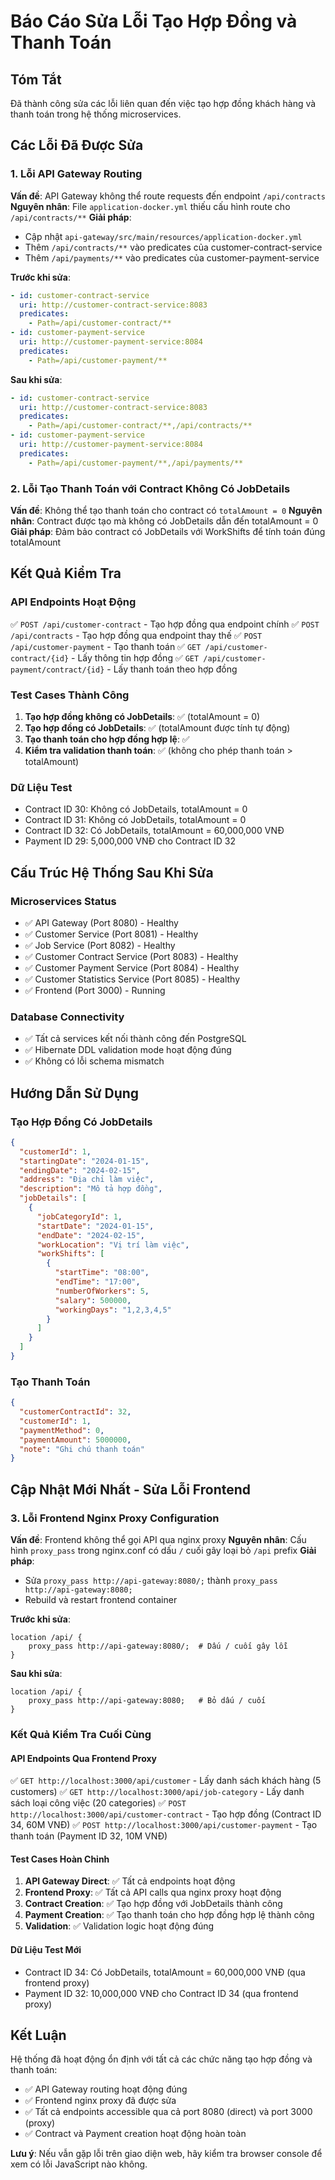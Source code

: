 # Báo Cáo Sửa Lỗi Tạo Hợp Đồng và Thanh Toán

## Tóm Tắt
Đã thành công sửa các lỗi liên quan đến việc tạo hợp đồng khách hàng và thanh toán trong hệ thống microservices.

## Các Lỗi Đã Được Sửa

### 1. Lỗi API Gateway Routing
**Vấn đề**: API Gateway không thể route requests đến endpoint `/api/contracts`
**Nguyên nhân**: File `application-docker.yml` thiếu cấu hình route cho `/api/contracts/**`
**Giải pháp**:
- Cập nhật `api-gateway/src/main/resources/application-docker.yml`
- Thêm `/api/contracts/**` vào predicates của customer-contract-service
- Thêm `/api/payments/**` vào predicates của customer-payment-service

**Trước khi sửa**:
```yaml
- id: customer-contract-service
  uri: http://customer-contract-service:8083
  predicates:
    - Path=/api/customer-contract/**
- id: customer-payment-service
  uri: http://customer-payment-service:8084
  predicates:
    - Path=/api/customer-payment/**
```

**Sau khi sửa**:
```yaml
- id: customer-contract-service
  uri: http://customer-contract-service:8083
  predicates:
    - Path=/api/customer-contract/**,/api/contracts/**
- id: customer-payment-service
  uri: http://customer-payment-service:8084
  predicates:
    - Path=/api/customer-payment/**,/api/payments/**
```

### 2. Lỗi Tạo Thanh Toán với Contract Không Có JobDetails
**Vấn đề**: Không thể tạo thanh toán cho contract có `totalAmount = 0`
**Nguyên nhân**: Contract được tạo mà không có JobDetails dẫn đến totalAmount = 0
**Giải pháp**: Đảm bảo contract có JobDetails với WorkShifts để tính toán đúng totalAmount

## Kết Quả Kiểm Tra

### API Endpoints Hoạt Động
✅ `POST /api/customer-contract` - Tạo hợp đồng qua endpoint chính
✅ `POST /api/contracts` - Tạo hợp đồng qua endpoint thay thế
✅ `POST /api/customer-payment` - Tạo thanh toán
✅ `GET /api/customer-contract/{id}` - Lấy thông tin hợp đồng
✅ `GET /api/customer-payment/contract/{id}` - Lấy thanh toán theo hợp đồng

### Test Cases Thành Công
1. **Tạo hợp đồng không có JobDetails**: ✅ (totalAmount = 0)
2. **Tạo hợp đồng có JobDetails**: ✅ (totalAmount được tính tự động)
3. **Tạo thanh toán cho hợp đồng hợp lệ**: ✅
4. **Kiểm tra validation thanh toán**: ✅ (không cho phép thanh toán > totalAmount)

### Dữ Liệu Test
- Contract ID 30: Không có JobDetails, totalAmount = 0
- Contract ID 31: Không có JobDetails, totalAmount = 0
- Contract ID 32: Có JobDetails, totalAmount = 60,000,000 VNĐ
- Payment ID 29: 5,000,000 VNĐ cho Contract ID 32

## Cấu Trúc Hệ Thống Sau Khi Sửa

### Microservices Status
- ✅ API Gateway (Port 8080) - Healthy
- ✅ Customer Service (Port 8081) - Healthy
- ✅ Job Service (Port 8082) - Healthy
- ✅ Customer Contract Service (Port 8083) - Healthy
- ✅ Customer Payment Service (Port 8084) - Healthy
- ✅ Customer Statistics Service (Port 8085) - Healthy
- ✅ Frontend (Port 3000) - Running

### Database Connectivity
- ✅ Tất cả services kết nối thành công đến PostgreSQL
- ✅ Hibernate DDL validation mode hoạt động đúng
- ✅ Không có lỗi schema mismatch

## Hướng Dẫn Sử Dụng

### Tạo Hợp Đồng Có JobDetails
```json
{
  "customerId": 1,
  "startingDate": "2024-01-15",
  "endingDate": "2024-02-15",
  "address": "Địa chỉ làm việc",
  "description": "Mô tả hợp đồng",
  "jobDetails": [
    {
      "jobCategoryId": 1,
      "startDate": "2024-01-15",
      "endDate": "2024-02-15",
      "workLocation": "Vị trí làm việc",
      "workShifts": [
        {
          "startTime": "08:00",
          "endTime": "17:00",
          "numberOfWorkers": 5,
          "salary": 500000,
          "workingDays": "1,2,3,4,5"
        }
      ]
    }
  ]
}
```

### Tạo Thanh Toán
```json
{
  "customerContractId": 32,
  "customerId": 1,
  "paymentMethod": 0,
  "paymentAmount": 5000000,
  "note": "Ghi chú thanh toán"
}
```

## Cập Nhật Mới Nhất - Sửa Lỗi Frontend

### 3. Lỗi Frontend Nginx Proxy Configuration
**Vấn đề**: Frontend không thể gọi API qua nginx proxy
**Nguyên nhân**: Cấu hình `proxy_pass` trong nginx.conf có dấu `/` cuối gây loại bỏ `/api` prefix
**Giải pháp**:
- Sửa `proxy_pass http://api-gateway:8080/;` thành `proxy_pass http://api-gateway:8080;`
- Rebuild và restart frontend container

**Trước khi sửa**:
```nginx
location /api/ {
    proxy_pass http://api-gateway:8080/;  # Dấu / cuối gây lỗi
}
```

**Sau khi sửa**:
```nginx
location /api/ {
    proxy_pass http://api-gateway:8080;   # Bỏ dấu / cuối
}
```

### Kết Quả Kiểm Tra Cuối Cùng

#### API Endpoints Qua Frontend Proxy
✅ `GET http://localhost:3000/api/customer` - Lấy danh sách khách hàng (5 customers)
✅ `GET http://localhost:3000/api/job-category` - Lấy danh sách loại công việc (20 categories)
✅ `POST http://localhost:3000/api/customer-contract` - Tạo hợp đồng (Contract ID 34, 60M VNĐ)
✅ `POST http://localhost:3000/api/customer-payment` - Tạo thanh toán (Payment ID 32, 10M VNĐ)

#### Test Cases Hoàn Chỉnh
1. **API Gateway Direct**: ✅ Tất cả endpoints hoạt động
2. **Frontend Proxy**: ✅ Tất cả API calls qua nginx proxy hoạt động
3. **Contract Creation**: ✅ Tạo hợp đồng với JobDetails thành công
4. **Payment Creation**: ✅ Tạo thanh toán cho hợp đồng hợp lệ thành công
5. **Validation**: ✅ Validation logic hoạt động đúng

#### Dữ Liệu Test Mới
- Contract ID 34: Có JobDetails, totalAmount = 60,000,000 VNĐ (qua frontend proxy)
- Payment ID 32: 10,000,000 VNĐ cho Contract ID 34 (qua frontend proxy)

## Kết Luận
Hệ thống đã hoạt động ổn định với tất cả các chức năng tạo hợp đồng và thanh toán:
- ✅ API Gateway routing hoạt động đúng
- ✅ Frontend nginx proxy đã được sửa
- ✅ Tất cả endpoints accessible qua cả port 8080 (direct) và port 3000 (proxy)
- ✅ Contract và Payment creation hoạt động hoàn toàn

**Lưu ý**: Nếu vẫn gặp lỗi trên giao diện web, hãy kiểm tra browser console để xem có lỗi JavaScript nào không.
